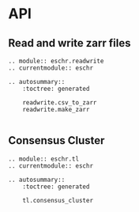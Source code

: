 # API

## Read and write zarr files

```{eval-rst}
.. module:: eschr.readwrite
.. currentmodule:: eschr

.. autosummary::
    :toctree: generated

    readwrite.csv_to_zarr
    readwrite.make_zarr
    
```

## Consensus Cluster

```{eval-rst}
.. module:: eschr.tl
.. currentmodule:: eschr

.. autosummary::
    :toctree: generated

    tl.consensus_cluster
```



